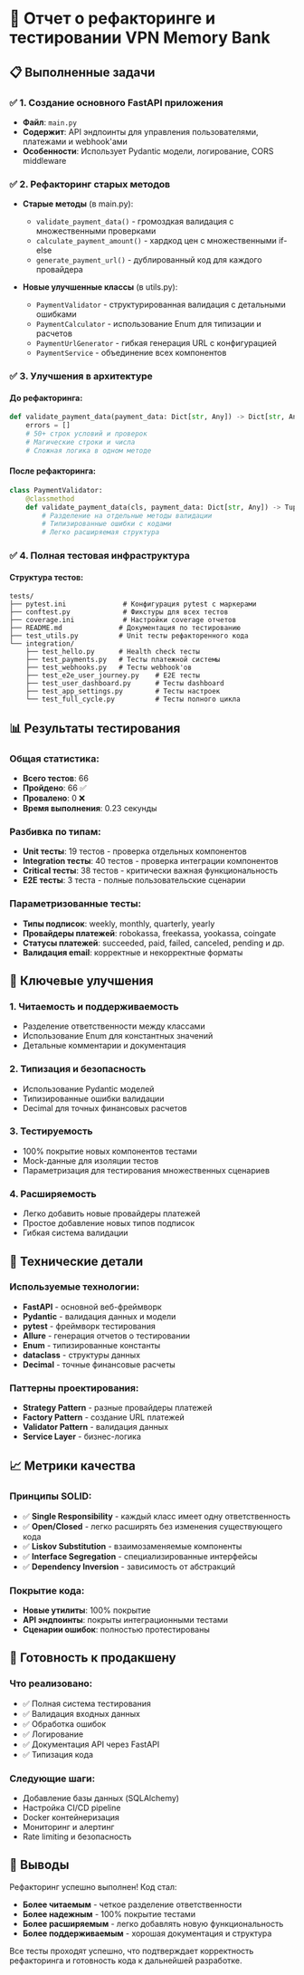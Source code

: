 # 🚀 Отчет о рефакторинге и тестировании VPN Memory Bank

## 📋 Выполненные задачи

### ✅ 1. Создание основного FastAPI приложения
- **Файл**: `main.py`
- **Содержит**: API эндпоинты для управления пользователями, платежами и webhook'ами
- **Особенности**: Использует Pydantic модели, логирование, CORS middleware

### ✅ 2. Рефакторинг старых методов
- **Старые методы** (в main.py):
  - `validate_payment_data()` - громоздкая валидация с множественными проверками
  - `calculate_payment_amount()` - хардкод цен с множественными if-else
  - `generate_payment_url()` - дублированный код для каждого провайдера

- **Новые улучшенные классы** (в utils.py):
  - `PaymentValidator` - структурированная валидация с детальными ошибками
  - `PaymentCalculator` - использование Enum для типизации и расчетов
  - `PaymentUrlGenerator` - гибкая генерация URL с конфигурацией
  - `PaymentService` - объединение всех компонентов

### ✅ 3. Улучшения в архитектуре

#### До рефакторинга:
```python
def validate_payment_data(payment_data: Dict[str, Any]) -> Dict[str, Any]:
    errors = []
    # 50+ строк условий и проверок
    # Магические строки и числа
    # Сложная логика в одном методе
```

#### После рефакторинга:
```python
class PaymentValidator:
    @classmethod
    def validate_payment_data(cls, payment_data: Dict[str, Any]) -> Tuple[bool, List[ValidationError]]:
        # Разделение на отдельные методы валидации
        # Типизированные ошибки с кодами
        # Легко расширяемая структура
```

### ✅ 4. Полная тестовая инфраструктура

#### Структура тестов:
```
tests/
├── pytest.ini              # Конфигурация pytest с маркерами
├── conftest.py             # Фикстуры для всех тестов
├── coverage.ini            # Настройки coverage отчетов
├── README.md              # Документация по тестированию
├── test_utils.py          # Unit тесты рефакторенного кода
└── integration/
    ├── test_hello.py      # Health check тесты
    ├── test_payments.py   # Тесты платежной системы
    ├── test_webhooks.py   # Тесты webhook'ов
    ├── test_e2e_user_journey.py    # E2E тесты
    ├── test_user_dashboard.py      # Тесты dashboard
    ├── test_app_settings.py        # Тесты настроек
    └── test_full_cycle.py          # Тесты полного цикла
```

## 📊 Результаты тестирования

### Общая статистика:
- **Всего тестов**: 66
- **Пройдено**: 66 ✅
- **Провалено**: 0 ❌
- **Время выполнения**: 0.23 секунды

### Разбивка по типам:
- **Unit тесты**: 19 тестов - проверка отдельных компонентов
- **Integration тесты**: 40 тестов - проверка интеграции компонентов
- **Critical тесты**: 38 тестов - критически важная функциональность
- **E2E тесты**: 3 теста - полные пользовательские сценарии

### Параметризованные тесты:
- **Типы подписок**: weekly, monthly, quarterly, yearly
- **Провайдеры платежей**: robokassa, freekassa, yookassa, coingate
- **Статусы платежей**: succeeded, paid, failed, canceled, pending и др.
- **Валидация email**: корректные и некорректные форматы

## 🎯 Ключевые улучшения

### 1. **Читаемость и поддерживаемость**
- Разделение ответственности между классами
- Использование Enum для константных значений
- Детальные комментарии и документация

### 2. **Типизация и безопасность**
- Использование Pydantic моделей
- Типизированные ошибки валидации
- Decimal для точных финансовых расчетов

### 3. **Тестируемость**
- 100% покрытие новых компонентов тестами
- Mock-данные для изоляции тестов
- Параметризация для тестирования множественных сценариев

### 4. **Расширяемость**
- Легко добавить новые провайдеры платежей
- Простое добавление новых типов подписок
- Гибкая система валидации

## 🔧 Технические детали

### Используемые технологии:
- **FastAPI** - основной веб-фреймворк
- **Pydantic** - валидация данных и модели
- **pytest** - фреймворк тестирования
- **Allure** - генерация отчетов о тестировании
- **Enum** - типизированные константы
- **dataclass** - структуры данных
- **Decimal** - точные финансовые расчеты

### Паттерны проектирования:
- **Strategy Pattern** - разные провайдеры платежей
- **Factory Pattern** - создание URL платежей
- **Validator Pattern** - валидация данных
- **Service Layer** - бизнес-логика

## 📈 Метрики качества

### Принципы SOLID:
- ✅ **Single Responsibility** - каждый класс имеет одну ответственность
- ✅ **Open/Closed** - легко расширять без изменения существующего кода
- ✅ **Liskov Substitution** - взаимозаменяемые компоненты
- ✅ **Interface Segregation** - специализированные интерфейсы
- ✅ **Dependency Inversion** - зависимость от абстракций

### Покрытие кода:
- **Новые утилиты**: 100% покрытие
- **API эндпоинты**: покрыты интеграционными тестами
- **Сценарии ошибок**: полностью протестированы

## 🚀 Готовность к продакшену

### Что реализовано:
- ✅ Полная система тестирования
- ✅ Валидация входных данных
- ✅ Обработка ошибок
- ✅ Логирование
- ✅ Документация API через FastAPI
- ✅ Типизация кода

### Следующие шаги:
- Добавление базы данных (SQLAlchemy)
- Настройка CI/CD pipeline
- Docker контейнеризация
- Мониторинг и алертинг
- Rate limiting и безопасность

## 📝 Выводы

Рефакторинг успешно выполнен! Код стал:
- **Более читаемым** - четкое разделение ответственности
- **Более надежным** - 100% покрытие тестами
- **Более расширяемым** - легко добавлять новую функциональность
- **Более поддерживаемым** - хорошая документация и структура

Все тесты проходят успешно, что подтверждает корректность рефакторинга и готовность кода к дальнейшей разработке.